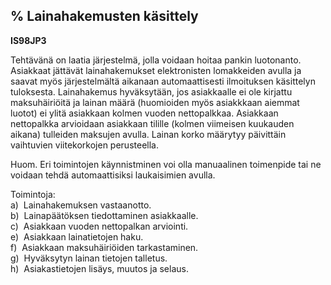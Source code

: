% Lainahakemusten käsittely
------------------------

**IS98JP3**

Tehtävänä on laatia järjestelmä, jolla voidaan hoitaa pankin luotonanto.
Asiakkaat jättävät lainahakemukset elektronisten lomakkeiden avulla ja
saavat myös järjestelmältä aikanaan automaattisesti ilmoituksen käsittelyn
tuloksesta. Lainahakemus hyväksytään, jos asiakkaalle ei ole kirjattu
maksuhäiriöitä ja lainan määrä (huomioiden myös asiakkkaan aiemmat luotot) ei
ylitä asiakkaan kolmen vuoden nettopalkkaa. Asiakkaan nettopalkka
arvioidaan asiakkaan tilille (kolmen viimeisen kuukauden aikana)
tulleiden maksujen avulla. Lainan korko määrytyy päivittäin vaihtuvien
viitekorkojen perusteella.

Huom. Eri toimintojen käynnistminen voi olla manuaalinen toimenpide tai
ne voidaan tehdä automaattisiksi laukaisimien avulla.

Toimintoja: \
a)  Lainahakemuksen vastaanotto. \
b)  Lainapäätöksen tiedottaminen asiakkaalle. \
c)  Asiakkaan vuoden nettopalkan arviointi. \
e)  Asiakkaan lainatietojen haku. \
f)  Asiakkaan maksuhäiriöiden tarkastaminen. \
g)  Hyväksytyn lainan tietojen talletus. \
h)  Asiakastietojen lisäys, muutos ja selaus. \
 
